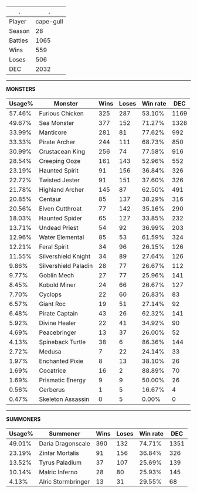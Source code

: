 .|.
|-|-
Player|cape-gull
Season|28
Battles|1065
Wins|559
Loses|506
DEC|2032

---
**MONSTERS**

Usage%|Monster|Wins|Loses|Win rate|DEC|
-|-|-|-|-|-|
57.46%|Furious Chicken|325|287|53.10%|1169|
49.67%|Sea Monster|377|152|71.27%|1328|
33.99%|Manticore|281|81|77.62%|992|
33.33%|Pirate Archer|244|111|68.73%|850|
30.99%|Crustacean King|256|74|77.58%|916|
28.54%|Creeping Ooze|161|143|52.96%|552|
23.19%|Haunted Spirit|91|156|36.84%|326|
22.72%|Twisted Jester|91|151|37.60%|326|
21.78%|Highland Archer|145|87|62.50%|491|
20.85%|Centaur|85|137|38.29%|316|
20.56%|Elven Cutthroat|77|142|35.16%|290|
18.03%|Haunted Spider|65|127|33.85%|232|
13.71%|Undead Priest|54|92|36.99%|203|
12.96%|Water Elemental|85|53|61.59%|324|
12.21%|Feral Spirit|34|96|26.15%|126|
11.55%|Silvershield Knight|34|89|27.64%|126|
9.86%|Silvershield Paladin|28|77|26.67%|112|
9.77%|Goblin Mech|27|77|25.96%|141|
8.45%|Kobold Miner|24|66|26.67%|127|
7.70%|Cyclops|22|60|26.83%|83|
6.57%|Giant Roc|19|51|27.14%|92|
6.48%|Pirate Captain|43|26|62.32%|141|
5.92%|Divine Healer|22|41|34.92%|90|
4.69%|Peacebringer|13|37|26.00%|52|
4.13%|Spineback Turtle|38|6|86.36%|144|
2.72%|Medusa|7|22|24.14%|33|
1.97%|Enchanted Pixie|8|13|38.10%|26|
1.69%|Cocatrice|16|2|88.89%|70|
1.69%|Prismatic Energy|9|9|50.00%|26|
0.56%|Cerberus|1|5|16.67%|4|
0.47%|Skeleton Assassin|0|5|0.00%|0|

---
**SUMMONERS**

Usage%|Summoner|Wins|Loses|Win rate|DEC|
-|-|-|-|-|-|
49.01%|Daria Dragonscale|390|132|74.71%|1351|
23.19%|Zintar Mortalis|91|156|36.84%|326|
13.52%|Tyrus Paladium|37|107|25.69%|139|
10.14%|Malric Inferno|28|80|25.93%|145|
4.13%|Alric Stormbringer|13|31|29.55%|68|
